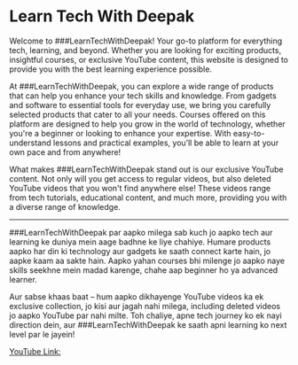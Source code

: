# Learn Tech With Deepak

Welcome to ###LearnTechWithDeepak!
Your go-to platform for everything tech, learning, and beyond. Whether you are looking for exciting products, insightful courses, or exclusive YouTube content, this website is designed to provide you with the best learning experience possible.

At ###LearnTechWithDeepak, you can explore a wide range of products that can help you enhance your tech skills and knowledge. From gadgets and software to essential tools for everyday use, we bring you carefully selected products that cater to all your needs. Courses offered on this platform are designed to help you grow in the world of technology, whether you're a beginner or looking to enhance your expertise. With easy-to-understand lessons and practical examples, you’ll be able to learn at your own pace and from anywhere!

What makes ###LearnTechWithDeepak stand out is our exclusive YouTube content. Not only will you get access to regular videos, but also deleted YouTube videos that you won't find anywhere else! These videos range from tech tutorials, educational content, and much more, providing you with a diverse range of knowledge.

-----------------------------------------------------------------------------------------------
###LearnTechWithDeepak par aapko milega sab kuch jo aapko tech aur learning ke duniya mein aage badhne ke liye chahiye. Humare products aapko har din ki technology aur gadgets ke saath connect karte hain, jo aapke kaam aa sakte hain. Aapko yahan courses bhi milenge jo aapko naye skills seekhne mein madad karenge, chahe aap beginner ho ya advanced learner.

Aur sabse khaas baat – hum aapko dikhayenge YouTube videos ka ek exclusive collection, jo kisi aur jagah nahi milega, including deleted videos jo aapko YouTube par nahi milte. Toh chaliye, apne tech journey ko ek nayi direction dein, aur ###LearnTechWithDeepak ke saath apni learning ko next level par le jayein!

[YouTube Link:](http://www.youtube.com/@learntechwithdeepak)
